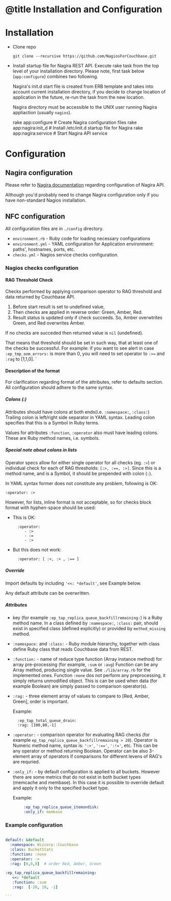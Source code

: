 # @title Installation and Configuration

Installation
===========

* Clone repo


      git clone --recursive https://github.com/NagiosForCouchbase.git


* Install startup file for Nagira REST API. Execute rake task from the top level of your installation directory.  Please note, first task below (`app:configure`) combines two following. 

  Nagira's init.d start file is created from ERB template and takes into account current installation directory, if you decide to change location of application in the future, re-run the task from the new location.
  
  Nagira directory must be accessible to the UNIX user running Nagira appliaction (usually `nagios`).

    rake app:configure           # Create Nagira configuration files
    rake app:nagira:init_d       # Install /etc/init.d startup file for Nagira
    rake app:nagira:service      # Start Nagira API service

Configuration 
====================

Nagira configuration
----------------------

Please refer to [Nagira documentation](http://dmytro.github.com/nagira) regarding configuration of Nagira API. 

Although you'd probably need to change Nagira configuration only if you have non-standard Nagios installation.

NFC configuration
----------------------

All configuration files are in `./config` directory.

* `environment.rb` - Ruby code for loading necessary configurations
* `environment.yml` - YAML configuration for Application environment: paths', hostnames, ports, etc.
* `checks.yml` - Nagios service checks configuration.


### Nagios checks configuration

#### RAG Threshold Check 


Checks performed by applying comparison operator to RAG threshold and data returned by Couchbase API. 

1. Before start result is set to undefined value, 
1. Then checks are applied in reverse order: Green, Amber, Red. 
1. Result status is updated only if check succeeds. So, Amber overwtrites Green, and Red overwrites Amber.

If no checks are succeded then returned value is `nil` (undefined). 

That means that threshold should be set in such way, that at least one of the checks be successful. For example: if you want to see alert in case `:ep_tmp_oom_errors:` is more than 0, you will need to set operator to `:>=` and `:rag` to [1,1,0]. 
`

#### Description of the format


For clarification regarding format of the attributes, refer to defaults section. All configuration should adhere to the same syntax.

##### Colons (:) 


Attributes should have colons at both ends(i.e. `:namespace:`, `:class:`) Trailing colon is left/right side separator in YAML syntax. Leading colon specifies that this is a Symbol in Ruby terms.

Values for attributes `:function`, `:operator` also must have leading colons. These are Ruby method names, i.e. symbols.

##### Special note about colons in lists

Operator specs allow for either single operator for all checks (eg. `:>`) or individual check for each of RAG thresholds: `[:>, :==, :>]`. Since this is a method name, and is a Symbol, it should be prepended with colon (`:`). 

In YAML syntax former does not constitute any problem, following is OK:

    :operator: :>
    
However, for lists, inline format is not acceptable, so for checks block format with hyphen-space should be used:    

* This is OK:    

        :operator:
           - :>
           - :=
           - :>

* But this does not work:

        :operator: [ :<, :> , :== ]
    

##### Override

Import defaults by including `'<<: *default'`, see Example below.

Any default attribute can be overwritten. 

##### Attributes

* key (for example `:ep_tap_replica_queue_backfillremaining:`) is a Ruby method name. In a class defined by `:namespace:`, `:class:` pair, should exist in specified class (defined explicitly) or provided by `method_missing` method.

* `:namespace:` and `:class:` - Ruby module hierarchy, together with class define Ruby class that reads Couchbase data from REST.

* `:function:` - name of reduce type function (Array instance method) for array pre-processing (for example, `:sum` or `:avg`) Function can be any Array method, producing single value. See `./lib/array.rb` for the implemented ones. Function `:none` dos not perform any preprocessing, it simply returns unmodified object. This is can be used when data (for example Boolean) are simply passed to comparison operator(s).

* `:rag:` - three element array of values to compare to [Red, Amber, Green], order is important.

  Example:
  
  ```
    :ep_tap_total_queue_drain:
    :rag: [100,80,-1]
   ```

* `:operator:` - comparison operator for evaluating RAG checks (for example `ep_tap_replica_queue_backfillremaining > 20`). Operator is Numeric method name, syntax is: `':>'`, `':=='`, `':!='`, etc. This can be any operator or method returning Boolean. Operator can be also 3-element array of operators if comparisons for different levens of RAG's are requried.


* `:only_if:` - by default configuration is applied to all buckets. However there are some metrics that do not exist in both bucket types (memcache and membase). In this case it is possible to override default and apply it only to the specified bucket type. 

  Example: 

```yaml  
        :ep_tap_replica_queue_itemondisk:
        :only_if: membase
```    


### Example configuration

````yaml

default: &default
  :namespace: Wizcorp::Couchbase
  :class: BucketStats
  :function: :none 
  :operator: :>
  :rag: [0,0,0]  # order Red, Amber, Green

:ep_tap_replica_queue_backfillremaining:
   <<: *default
   :function: :sum
   :rag:  [-20, 10, -1]
   
```
